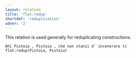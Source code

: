 ```yaml
---
layout: relation
title: 'flat:redup'
shortdef: 'reduplication'
udver: '2'
---
```


This relation is used generally for reduplicating constructions.

~~~ sdparse
Ahi Pistoia , Pistoia , ché non stanzi d' incenerare ti
flat:redup(Pistoia, Pistoia)
~~~
<!-- Interlanguage links updated Ne 5. května 2024, 18:21:15 CEST -->
